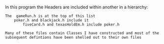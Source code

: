 In this program the Headers are included within another in a hierarchy:

    The  gameRun.h is at the top of this list
        poker.h and blackjack.h include it
            fiveCard.h and texasHoldEm.h include poker.h

    Many of these files contain Classes I have constructed and most of the subsequent defintions have been shelled out to their own files